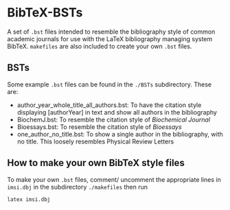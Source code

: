 # BibTeX-BSTs

A set of `.bst` files intended to resemble the bibliography style of common academic journals for use with the LaTeX bibliography managing system BibTeX. `makefiles` are also included to create your own `.bst` files.

## BSTs

Some example `.bst` files can be found in the `./BSTs` subdirectory. These are:

- author_year_whole_title_all_authors.bst: To have the citation style displaying [authorYear] in text and show all authors in the bibliography
- BiochemJ.bst: To resemble the citation style of *Biochemical Journal* 
- Bioessays.bst: To resemble the citation style of *Bioessays*
- one_author_no_title.bst: To show a single author in the bibliography, with no title. This loosely resembles Physical Review Letters

## How to make your own BibTeX style files

To make your own `.bst` files, comment/ uncomment the appropriate lines in `imsi.dbj` in the subdirectory `./makefiles` then run 

```bash
latex imsi.dbj
```


